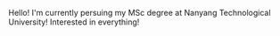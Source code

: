 Hello!
I'm currently persuing my MSc degree at Nanyang Technological University!
Interested in everything!
